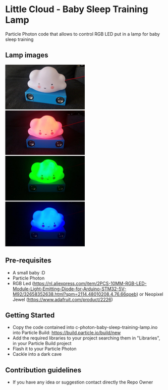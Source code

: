 Little Cloud - Baby Sleep Training Lamp
===================================

Particle Photon code that allows to control RGB LED put in a lamp for baby sleep training

Lamp images
--------------
<img src="/pics/little_cloud_off.jpg" width="50%">
<img src="/pics/little_cloud_red.jpg" width="50%">
<img src="/pics/little_cloud_green.jpg" width="50%">
<img src="/pics/little_cloud_blue.jpg" width="50%">

Pre-requisites
--------------

- A small baby :D
- Particle Photon
- RGB Led (https://nl.aliexpress.com/item/2PCS-10MM-RGB-LED-Module-Light-Emitting-Diode-for-Arduino-STM32-5V-M92/32658352638.html?spm=2114.48010208.4.76.66qoeb) or Neopixel Jewel (https://www.adafruit.com/product/2226)

Getting Started
---------------

- Copy the code contained into c-photon-baby-sleep-training-lamp.ino into Particle Build: https://build.particle.io/build/new
- Add the required libraries to your project searching them in "Libraries", in your Particle Build project
- Flash it to your Particle Photon
- Cackle into a dark cave


Contribution guidelines
---------------
* If you have any idea or suggestion contact directly the Repo Owner
